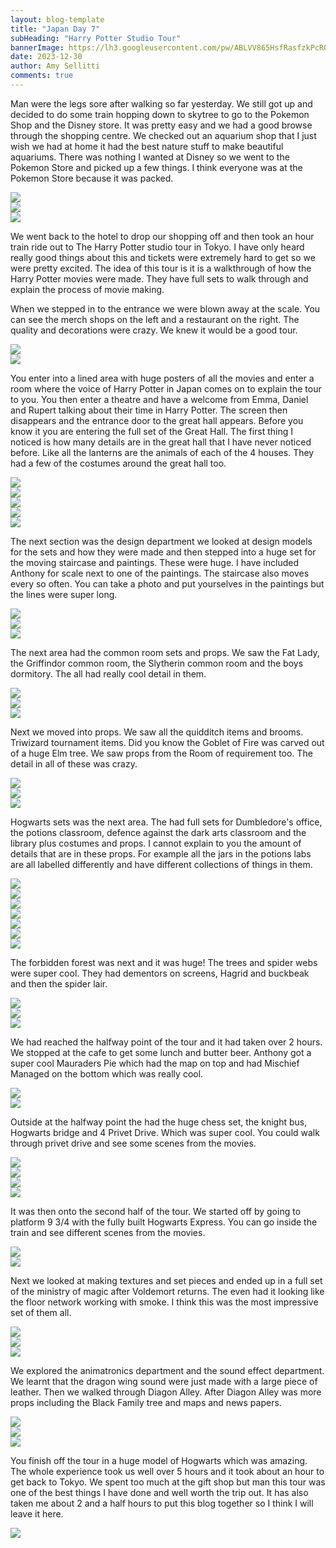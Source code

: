 ```yaml
---
layout: blog-template
title: "Japan Day 7"
subHeading: "Harry Potter Studio Tour"
bannerImage: https://lh3.googleusercontent.com/pw/ABLVV865HsfRasfzkPcR0J7KxUT1jzG4eAZzVViQh6JPXoFYDa7c1nM4LxszQjE0Kl4lw5I4Ji-v2wtKjYUeWFLuRxxs52c8d_DDYDZWMKVawqHqX6d-yLdw=w2400
date: 2023-12-30
author: Amy Sellitti
comments: true
---
```


Man were the legs sore after walking so far yesterday. We still got up and decided to do some train hopping down to skytree to go to the Pokemon Shop and the Disney store. It was pretty easy and we had a good browse through the shopping centre. We checked out an aquarium shop that I just wish we had at home it had the best nature stuff to make beautiful aquariums. There was nothing I wanted at Disney so we went to the Pokemon Store and picked up a few things. I think everyone was at the Pokemon Store because it was packed. 

<div class="center-image"><img src="https://lh3.googleusercontent.com/pw/ABLVV86maq7wW2KCzUrw0Y89wAX3_EgDVj1zOxP5mxA4Foq6DaiaIQ7eF5YC_gS8VqYpbgyfkRo6NWPZ0Yn6lO5SFqUdJqsiws1PJtAMeJERSUja7byLjZbN=w2400" /></div>
<div class="center-image"><img src="https://lh3.googleusercontent.com/pw/ABLVV84RFH27h-BnJR4JgHCAn7tC3EzLxfZfLNMLyGaGsik0-0iZvT_ONmjAtwVbPDb-854nihIRY7fk-hOlshbqm6kdmQxsNVtfyzKOHHlAWcj7nUcin5GR=w2400" /></div>
<div class="center-image"><img src="https://lh3.googleusercontent.com/pw/ABLVV84Eq2div61KAgAUZEnwg9fx6uMUJ6eW2bCGxMU_YoKD_JIJp1C3kkpbqye8zZKj2Ub-enrjW-H_6izWWhUuhIhvTZV8hRY3WNdIOmrPmVFEr8j5qMj_=w2400" /></div>


We went back to the hotel to drop our shopping off and then took an hour train ride out to The Harry Potter studio tour in Tokyo. I have only heard really good things about this and tickets were extremely hard to get so we were pretty excited. The idea of this tour is it is a walkthrough of how the Harry Potter movies were made. They have full sets to walk through and explain the process of movie making. 

When we stepped in to the entrance we were blown away at the scale. You can see the merch shops on the left and a restaurant on the right. The quality and decorations were crazy. We knew it would be a good tour. 

<div class="center-image"><img src="https://lh3.googleusercontent.com/pw/ABLVV84u2qqvFKXPq8lrfOOqIpWCDEc4B65q-77yLIENAs9uRXKmg686F62dbdEkBmm9Ka9RWCt1srEnjmV6i-PHGnC9HeB75U4H-8N8xqC2FMUROeFwgMWT=w2400" /></div>
<div class="center-image"><img src="https://lh3.googleusercontent.com/pw/ABLVV85dlOI-P3fN8a2r6F0i-ciOl1RNxnyCefF5G7p3EjKw4SPCOtFQDfnLvgSeA5Ql_rssvLqsPcenvWJVjQ0V-pxde1ukKESxK5ECs_afkR5iE1fsTI72=w2400" /></div>


You enter into a lined area with huge posters of all the movies and enter a room where the voice of Harry Potter in Japan comes on to explain the tour to you. You then enter a theatre and have a welcome from Emma, Daniel and Rupert talking about their time in Harry Potter. The screen then disappears and the entrance door to the great hall appears. Before you know it you are entering the full set of the Great Hall. The first thing I noticed is how many details are in the great hall that I have never noticed before. Like all the lanterns are the animals of each of the 4 houses. They had a few of the costumes around the great hall too. 

<div class="center-image"><img src="https://lh3.googleusercontent.com/pw/ABLVV86_WZN5Zkya00pA5wc9hGHGT63a0BI1qWcCaBQ6sbca3Gt9QvHGK4J3-MeYKy_wglNVf1zH4PP-RfzGHixUVwDddurm7yZ0BazE6Sp9TRVl-rStxFlY=w2400" /></div>
<div class="center-image"><img src="https://lh3.googleusercontent.com/pw/ABLVV84g73ZzWpQGEpwf5a-hvEW99mVu9Q1Sv8Ote8Z5_FT6oGm931EvmHUrEC7f-GtQOFDBg2gqOFZyI_jUFDQpQwh_2vi-6jKf4d87SVf6QetP-LhvINH9=w2400" /></div>
<div class="center-image"><img src="https://lh3.googleusercontent.com/pw/ABLVV87-iu61u7IOFLlI2EG3O4jLDPOgHnnuEpA65s78AiJQeIGemMA5kc2qL80RAsjkkqsu-rd3whJWLWdJXM1jlOf8y-UM92F3DFp_w18Y0Q8FPGY5jM9I=w2400" /></div>
<div class="center-image"><img src="https://lh3.googleusercontent.com/pw/ABLVV87vped3lOn5W6gFql-qCAaws7TbqqBU2JcsL1uEi8Hg2sa3U2OSUUuL_N_-vmGIAE06IJR0_y589zGa8alEssuIRXyrtzOsqBT3an5AilyrR437dF3p=w2400" /></div>
<div class="center-image"><img src="https://lh3.googleusercontent.com/pw/ABLVV85gWSsDVL6lyxcmyCX-ALZeqlvwfX6PeSbE7cKrEJ-XEF_lCMJ2_PrsmJO3Nx51kt6dMk24gkVTZUxm0Dmp1GBEux79ha0XK4WKMChzHUH5B2bIwUbo=w2400" /></div>


The next section was the design department we looked at design models for the sets and how they were made and then stepped into a huge set for the moving staircase and paintings. These were huge. I have included Anthony for scale next to one of the paintings. The staircase also moves every so often. You can take a photo and put yourselves in the paintings but the lines were super long. 

<div class="center-image"><img src="https://lh3.googleusercontent.com/pw/ABLVV86ixl_XgQNDjZjhMDWXO5LBxqfUK30uXvxcKmPgF5wL0-l4nBswbz55sjWj7tvBKaKvWAZbZVANzPM8sAGbCLJCX8oUk2TCVzJVEBmmVa4pdcL363UM=w2400" /></div>
<div class="center-image"><img src="https://lh3.googleusercontent.com/pw/ABLVV84EfxWHw2cpc_eRMWIArEI4jgP0SIKpGrLVpPSxsIGllSSTH8ClvNngpwlpDiaS27BlubrIXG7_kveL-CllLaBZJy1Amijl5vSW2FCaEvLUq5ymOMTC=w2400" /></div>
<div class="center-image"><img src="https://lh3.googleusercontent.com/pw/ABLVV87fugAgTzncWVbd9blcknb6fQ1LIX1EQrKC6rXCn8zZqrlA_6mq2_ed0ccO1tA7nBus5PCHq5WqiyUkqeDYc7eICG4TmleM1K5nnF2TX2383NLZej54=w2400" /></div>


The next area had the common room sets and props. We saw the Fat Lady, the Griffindor common room, the Slytherin common room and the boys dormitory. The all had really cool detail in them.

<div class="center-image"><img src="https://lh3.googleusercontent.com/pw/ABLVV87MjWnUOhDTxtemGra9Nwg-FTrnCiI-bPIdq3pfQYhhZNHOMVQ5UrBQK1LguLqy-l8noGlB8P2nmcNP4TylMTrpFDdw1msmyxCLyIQH9XYdCUBSghR2=w2400" /></div>
<div class="center-image"><img src="https://lh3.googleusercontent.com/pw/ABLVV85PRAEnQPNiX7nKK2i4Q7GwMrcWcs9x9Kq0eig9y5Ly70wbPH7ipYqYw2VU50MFCb1BL9QY7lfq5uOzG7iIYIpkSLFGPSdvZutRtukZ_iDW-8HsXglB=w2400" /></div>
<div class="center-image"><img src="https://lh3.googleusercontent.com/pw/ABLVV84CxceettasDXnU_Z-DwddNJGBF1UUGaCmvTlyuWsIY-CpbzeLaOoSuZqVock84O9fHJvdIiGb8eBEc-A6fKS5X2QBRoKwCg6SLd7KZfAT28pyDlp6f=w2400" /></div>

Next we moved into props. We saw all the quidditch items and brooms. Triwizard tournament items. Did you know the Goblet of Fire was carved out of a huge Elm tree. We saw props from the Room of requirement too. The detail in all of these was crazy. 

<div class="center-image"><img src="https://lh3.googleusercontent.com/pw/ABLVV868J3_LZdnr0apMQv9Y3kVdhltlgpESssMTgSBGBiur6oifMowoY2EZy0-84XTC2j97eCTC6DgNhRCQ8JKWti6iHKHxBhHV2on2A8haJwo5dUfhd1zs=w2400" /></div>
<div class="center-image"><img src="https://lh3.googleusercontent.com/pw/ABLVV85rtqHfbPruoCSAK_-ynpX0FCKPqXhT5x6YMo22YAFajDN2k8KTmTa4gsUVS1p_taqthmaiqmz1FcOOK4W8B3PFBNLPIr6koa7BRjMqTY70SOB_OQUL=w2400" /></div>
<div class="center-image"><img src="https://lh3.googleusercontent.com/pw/ABLVV84QH1PDZG0e-4K2GyicUMsjd32kxz9WFk4lTt4KU2yRe3yluNGAJmC2ORwfjGgk1hbTijDo100fTXHrnWEeAGVWDpsiojq2Vwa1XHX29ztE6sVFR3BB=w2400" /></div>


Hogwarts sets was the next area. The had full sets for Dumbledore's office, the potions classroom, defence against the dark arts classroom and the library plus costumes and props. I cannot explain to you the amount of details that are in these props. For example all the jars in the potions labs are all labelled differently and have different collections of things in them. 

<div class="center-image"><img src="https://lh3.googleusercontent.com/pw/ABLVV84vOC_slVUEgG3TTaxZRL70NYy_pqt2oO8d36PzQBo_C24hXt3SgCfJP6CPktyBBW32GrEbUZSKZYvZ0m2n1pPWmFNu9oZm2n-ubfESNzctHrKBJTX1=w2400" /></div>
<div class="center-image"><img src="https://lh3.googleusercontent.com/pw/ABLVV8584fHLEzoKZoSjQ8Jda2thW8zgiRNKRlspNMSBOVaL-5IbLixklTtKM4SsQDJmerwvABrI-lIVrwhvT0jcGeppZhp9K1FDPP-o6125pBRocNu6q8c4=w2400" /></div>
<div class="center-image"><img src="https://lh3.googleusercontent.com/pw/ABLVV86ibUgenSTLZDa8PZS31DOjmMYh6D1ppxaYF0nUbdIyru5cbQCE0l3TUvq5YSoOXxF3ghtgbmobLi1mwA5Dd5SqumOQdmHq_vfsq-C9UmXTt62h2h2I=w2400" /></div>
<div class="center-image"><img src="https://lh3.googleusercontent.com/pw/ABLVV841QfriQ-yX7CkRnUVy3T8I8lJTKn2aJONFp272fp1cswuqn01ITSTj0F_sVsgMbcyrRwejpVfqlEnW1JKkyZYjPrOnF55xN5509bMImod5tlX8aSJx=w2400" /></div>
<div class="center-image"><img src="https://lh3.googleusercontent.com/pw/ABLVV85MEbMI3VLHjrn9014VkuGP7fgW-baxQ5Qjc6WQEMXhORfuJXCLyaKFTTVgF0RY_jsNbH_3_GTN_Mry3_AgX4_s2GphpE0KX7QSmblnuIffQBC0bjp_=w2400" /></div>
<div class="center-image"><img src="https://lh3.googleusercontent.com/pw/ABLVV84Z5tGvy58iuI7-1TQpx_THItu5AiHH1fak9-4aqjUYOJhxq7E5CyEa4Fi2bRw1a-SkCXO-t2oyRslYemfiPEFKrl-W_qWyWUa5jocfgh-hbNZYNd1L=w2400" /></div>
<div class="center-image"><img src="https://lh3.googleusercontent.com/pw/ABLVV8766C4maLG0ZpjYv2mklpy1KKRbyFe0zZXqQOjn25IHPWihYSkBuEf8mnDeiuHjHirLhT4mXEAZNTTxqs2RS0r-aQTAst9IDCnM_QY8XT3xz6wa22vC=w2400" /></div>

The forbidden forest was next and it was huge! The trees and spider webs were super cool. They had dementors on screens, Hagrid and buckbeak and then the spider lair. 


<div class="center-image"><img src="https://lh3.googleusercontent.com/pw/ABLVV84aMJhkGs-qTWU02jg4Mt6lnOH7R33HVtQVXr1mbq8LvviajbK3m6JNEGKHaSzjof6zbAxg1vs-344qVR8DTDczZdjzsb5CtE5ccuQO2YiNqceYEqgY=w2400" /></div>
<div class="center-image"><img src="https://lh3.googleusercontent.com/pw/ABLVV87v8e92SXjzEvSdS5s4xet5VB96UCfOUQMRreaAyzsQbkZm-geJxpAkpWfkas_wPidPqJElHSWSO1xyW4c03eS1Dz3wERhh8FiHI6uHI7Kgvp-mJz6z=w2400" /></div>
<div class="center-image"><img src="https://lh3.googleusercontent.com/pw/ABLVV85FtdFF_rdQI0nUUYREHo4GdoVshN_dNSmeUVJ56Npbr7SX_4v_8o9ZeHDwv8ChmSIAucXW4k9vvKzBQEGMdHNMUzDn5IwH-2jfOsI_g20CPArpIEmS=w2400" /></div>


We had reached the halfway point of the tour and it had taken over 2 hours. We stopped at the cafe to get some lunch and butter beer. Anthony got a super cool Mauraders Pie which had the map on top and had Mischief Managed on the bottom which was really cool.

<div class="center-image"><img src="https://lh3.googleusercontent.com/pw/ABLVV84HO6DstgZWPH-yzXBM_nqMQjT3UT64gTPb4nQOl_4V1eBNcmxhtBrfVdyt_5Knok8U4VK3iBiRX-Px_3b8AetjBCWeZTM8J-kQD30nBAwFVpF3J0S1=w2400" /></div>
<div class="center-image"><img src="https://lh3.googleusercontent.com/pw/ABLVV86P-_PSsXsqL3hHLQZQsNFzQZOr0l8fthaDC9KLDbcyt1dh3z_cGSFHLG3N0N4Qb3T0MeoB6WUsGrQ2nBI1j_b496SZgyAbacT9bRftu3N9_ppw_zNC=w2400" /></div>


Outside at the halfway point the had the huge chess set, the knight bus, Hogwarts bridge and 4 Privet Drive. Which was super cool. You could walk through privet drive and see some scenes from the movies. 

<div class="center-image"><img src="https://lh3.googleusercontent.com/pw/ABLVV86IhJ1QMxLeuBi6o1SwPL8cW5KFx5PaYCUTRGsWwlmcXuaPy98R1eIk45c_hIZVz1y2Qu-pXiyLw4btaUsF50sYgvRsChXRO2KqoCDpgrpWvK9huIhc=w2400" /></div>
<div class="center-image"><img src="https://lh3.googleusercontent.com/pw/ABLVV87Zj35Tp3EfsljVVebV2Nfo2Ii6mKgz_9nyQaQNQ2Z63P4eOfgc70Z0a0dCK5NprE3mCBotooeafuPN5y25qPKv3X1bp8vKpkVLHdy71hGaUEg-mb7X=w2400" /></div>
<div class="center-image"><img src="https://lh3.googleusercontent.com/pw/ABLVV865HsfRasfzkPcR0J7KxUT1jzG4eAZzVViQh6JPXoFYDa7c1nM4LxszQjE0Kl4lw5I4Ji-v2wtKjYUeWFLuRxxs52c8d_DDYDZWMKVawqHqX6d-yLdw=w2400" /></div>
<div class="center-image"><img src="https://lh3.googleusercontent.com/pw/ABLVV86_eWNgXBjIjSIIEvoke9G0N892JWXMp4wY_MzuuZOPAlHeZGzrThBKsBVZZrlxPrkoZeMrwuVO0mz9d2J1Upi1gd5N1Lk7MH15LeUERFUc94eMXX1O=w2400" /></div>

It was then onto the second half of the tour. We started off by going to platform 9 3/4 with the fully built Hogwarts Express. You can go inside the train and see different scenes from the movies. 

<div class="center-image"><img src="https://lh3.googleusercontent.com/pw/ABLVV84-0vhW2836AowUozDn4R8vKFoWfy0RaOOUv9oACDPXZS_L7CCGujsbooccSH9X-k6nDXZ-xVXPLgaH_19LpKAiMRt1foZ5c4Xc87uUNU8mLJc69WEp=w2400" /></div>
<div class="center-image"><img src="https://lh3.googleusercontent.com/pw/ABLVV86m5oWaIyCRx8_eXvh8g5ANu0tcphNTS2QOAzMkS2ZyTSDB6jzQ0SZ2ATNWisRXLOEzvTd0QCCm5pkoxYG_u8EyECws8HAKs5nLwJqgbHE-1Yfy6QhY=w2400" /></div>

Next we looked at making textures and set pieces and ended up in a full set of the ministry of magic after Voldemort returns. The even had it looking like the floor network working with smoke. I think this was the most impressive set of them all. 

<div class="center-image"><img src="https://lh3.googleusercontent.com/pw/ABLVV86E4l91KPQAp_XmrPkz4ZdG-wtlK5Jwpfcmcw_0dftxv1reo5B-LWs4swCCWMk6Y3wkbW1QynUCEt9vXY-CnGFYHs_LG0e54v8p_A62PowRv3soNPP7=w2400" /></div>
<div class="center-image"><img src="https://lh3.googleusercontent.com/pw/ABLVV84f_NfIDbmW5jAU0xD61RsdNm-OIMjYFapRtopudtZ_qZGWwTd0zDGDk6Wm175I0aNYThGF3W9xIh_fvAOZ0oXXUgX4fATUqWz2bHZh6HX8PJkj73Cr=w2400" /></div>
<div class="center-image"><img src="https://lh3.googleusercontent.com/pw/ABLVV87qR1JUUXUB7tdqARViTWfqCj_axuAazZdMpY15VQPx3uDblkt4O45nYhX15H92y7aFOiEMrMn-OhA1jHZv7bwamc75GFv3UW9FMZlqW0leUbEkh9EB=w2400" /></div>

We explored the animatronics department and the sound effect department. We learnt that the dragon wing sound were just made with a large piece of leather. Then we walked through Diagon Alley. After Diagon Alley was more props including the Black Family tree and maps and news papers. 

<div class="center-image"><img src="https://lh3.googleusercontent.com/pw/ABLVV86aqkdmkIn6NAA22BiKUQRI11cKuo08v4NzJgdtALDFGWSMKwABoE21Xz015HjoYfAUY0-zumsbE5TW-zThAD8h1-7v96f5-a7BuIFb_sL9vFTyL7OP=w2400" /></div>
<div class="center-image"><img src="https://lh3.googleusercontent.com/pw/ABLVV850z7sx1KlSLsWe9zAjtNi9f4Kvj1_DisiR4Rcn3igmN2vicmLU_RTaIn2vOql5YzzuJm_qvYnUKvLsM_IBWEqPkiIUH6zQ9hkeWTTiybqlTVMbP5d4=w2400" /></div>
<div class="center-image"><img src="https://lh3.googleusercontent.com/pw/ABLVV86kTpmSrP1sHb18bXT3I8O2r8aGz1OOUuoLVIaVL-PyfuFvtbuBcKEi7FbNGDEGCv8UxXOdjlJbrGtcUFuJsG38f_FmeQWAimA2p2S7mCNXs0QdL-uG=w2400" /></div>

You finish off the tour in a huge model of Hogwarts which was amazing.  The whole experience took us well over 5 hours and it took about an hour to get back to Tokyo. We spent too much at the gift shop but man this tour was one of the best things I have done and well worth the trip out. It has also taken me about 2 and a half hours to put this blog together so I think I will leave it here. 

<div class="center-image"><img src="https://lh3.googleusercontent.com/pw/ABLVV84whjaJBMpM2uxp2_YrNYTMQo1A0L_qqR387sj9fhV1U_-dmIfqInxiMYOTpwDFlTaEG24mvsjcu568ExZYjb-vCJAAtJVDQH-UazN1G_DOJu4Jjr4b=w2400" /></div>


